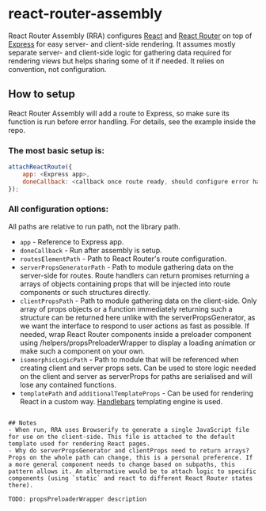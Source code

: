 # react-router-assembly

React Router Assembly (RRA) configures [React](https://facebook.github.io/react/) and [React Router](http://https://github.com/rackt/react-router) on top of [Express](http://expressjs.com/) for easy server- and client-side rendering. It assumes mostly separate server- and client-side logic for gathering data required for rendering views but helps sharing some of it if needed. It relies on convention, not configuration.

## How to setup
React Router Assembly will add a route to Express, so make sure its function is run before error handling. For details, see the example inside the repo.

### The most basic setup is:
```javascript
attachReactRoute({
	app: <Express app>,
	doneCallback: <callback once route ready, should configure error handling and launch the server here>
});
```

### All configuration options:
All paths are relative to run path, not the library path.

- `app` - Reference to Express app.
- `doneCallback` - Run after assembly is setup.
- `routesElementPath` - Path to React Router's route configuration.
- `serverPropsGeneratorPath` - Path to module gathering data on the server-side for routes. Route handlers can return promises returning a arrays of objects containing props that will be injected into route components or such structures directly.
- `clientPropsPath` - Path to module gathering data on the client-side. Only array of props objects or a function immediately returning such a structure can be returned here unlike with the serverPropsGenerator, as we want the interface to respond to user actions as fast as possible. If needed, wrap React Router components inside a preloader component using /helpers/propsPreloaderWrapper to display a loading animation or make such a component on your own.
- `isomorphicLogicPath` - Path to module that will be referenced when creating client and server props sets. Can be used to store logic needed on the client and server as serverProps for paths are serialised and will lose any contained functions.
- `templatePath` and `additionalTemplateProps` - Can be used for rendering React in a custom way. [Handlebars](http://handlebarsjs.com/) templating engine is used.
```

## Notes
- When run, RRA uses Browserify to generate a single JavaScript file for use on the client-side. This file is attached to the default template used for rendering React pages.
- Why do serverPropsGenerator and clientProps need to return arrays? Props on the whole path can change, this is a personal preference. If a more general component needs to change based on subpaths, this pattern allows it. An alternative would be to attach logic to specific components (using `static` and react to different React Router states there).

TODO: propsPreloaderWrapper description


